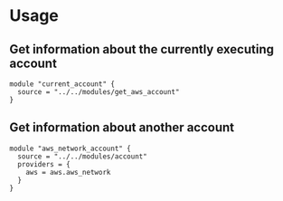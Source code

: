 # Usage

## Get information about the currently executing account

```
module "current_account" {
  source = "../../modules/get_aws_account"
}
```

## Get information about another account

```
module "aws_network_account" {
  source = "../../modules/account"
  providers = {
    aws = aws.aws_network
  }
}
```

